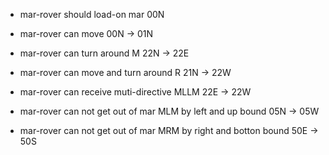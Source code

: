 * mar-rover should load-on mar
 00N
* mar-rover can move
 00N -> 01N
* mar-rover can turn around M
 22N -> 22E
* mar-rover can move and turn around R
 21N -> 22W
* mar-rover can receive muti-directive MLLM
 22E -> 22W
 
* mar-rover can not get out of mar MLM by left and up bound
05N -> 05W

* mar-rover can not get out of mar MRM by right and botton bound
50E -> 50S